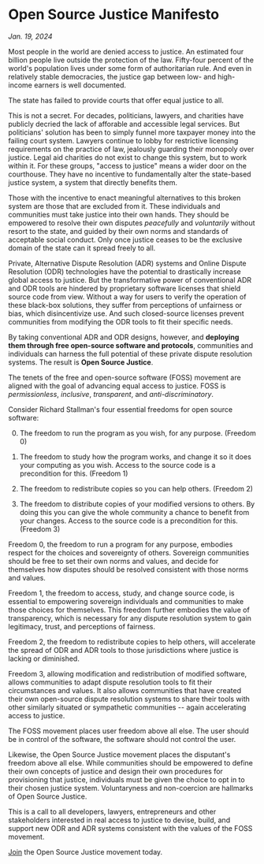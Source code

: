 # Open Source Justice Manifesto

*Jan. 19, 2024*

Most people in the world are denied access to justice.  An estimated four billion people live outside the protection of the law.  Fifty-four percent of the world's population lives under some form of authoritarian rule.  And even in relatively stable democracies, the justice gap between low- and high-income earners is well documented.  

The state has failed to provide courts that offer equal justice to all.

This is not a secret.  For decades, politicians, lawyers, and charities have publicly decried the lack of afforable and accessible legal services.  But politicians' solution has been to simply funnel more taxpayer money into the failing court system.  Lawyers continue to lobby for restrictive licensing requirements on the practice of law, jealously guarding their monopoly over justice.  Legal aid charities do not exist to change this system, but to work within it.  For these groups, "access to justice" means a wider door on the courthouse.  They have no incentive to fundamentally alter the state-based justice system, a system that directly benefits them.    

Those with the incentive to enact meaningful alternatives to this broken system are those that are excluded from it.  These individuals and communities must take justice into their own hands. They should be empowered to resolve their own disputes *peacefully* and *voluntarily* without resort to the state, and guided by their own norms and standards of acceptable social conduct.  Only once justice ceases to be the exclusive domain of the state can it spread freely to all. 

Private, Alternative Dispute Resolution (ADR) systems and Online Dispute Resolution (ODR) technologies have the potential to drastically increase global access to justice.  But the transformative power of conventional ADR and ODR tools are hindered by proprietary software licenses that shield source code from view.  Without a way for users to verify the operation of these black-box solutions, they suffer from perceptions of unfairness or bias, which disincentivize use.  And such closed-source licenses prevent communities from modifying the ODR tools to fit their specific needs.

By taking conventional ADR and ODR designs, however, and **deploying them through free open-source software and protocols**, communities and individuals can harness the full potential of these private dispute resolution systems. The result is **Open Source Justice**.

The tenets of the free and open-source software (FOSS) movement are aligned with the goal of advancing equal access to justice.  FOSS is *permissionless*, *inclusive*, *transparent*, and *anti-discriminatory*. 

Consider Richard Stallman's four essential freedoms for open source software:

0. The freedom to run the program as you wish, for any purpose. (Freedom 0)

1. The freedom to study how the program works, and change it so it does your computing as you wish.  Access to the source code is a precondition for this. (Freedom 1)

2. The freedom to redistribute copies so you can help others. (Freedom 2)

3. The freedom to distribute copies of your modified versions to others.  By doing this you can give the whole community a chance to benefit from your changes.  Access to the source code is a precondition for this. (Freedom 3)

Freedom 0, the freedom to run a program for any purpose, embodies respect for the choices and sovereignty of others.  Sovereign communities should be free to set their own norms and values, and decide for themselves how disputes should be resolved consistent with those norms and values.

Freedom 1, the freedom to access, study, and change source code, is essential to empowering sovereign individuals and communities to make those choices for themselves.  This freedom further embodies the value of transparency, which is necessary for any dispute resolution system to gain legitimacy, trust, and perceptions of fairness.

Freedom 2, the freedom to redistribute copies to help others, will accelerate the spread of ODR and ADR tools to those jurisdictions where justice is lacking or diminished.

Freedom 3, allowing modification and redistribution of modified software, allows communities to adapt dispute resolution tools to fit their circumstances and values.  It also allows communities that have created their own open-source dispute resolution systems to share their tools with other similarly situated or sympathetic communities -- again accelerating access to justice.  

The FOSS movement places user freedom above all else.  The user should be in control of the software, the software should not control the user.  

Likewise, the Open Source Justice movement places the disputant's freedom above all else. While communities should be empowered to define their own concepts of justice and design their own procedures for provisioning that justice, individuals must be given the choice to opt in to their chosen justice system.  Voluntaryness and non-coercion are hallmarks of Open Source Justice.  

This is a call to all developers, lawyers, entrepreneurs and other stakeholders interested in real access to justice to devise, build, and support new ODR and ADR systems consistent with the values of the FOSS movement.  

<a href="https://opensourcejustice.org">Join</a> the Open Source Justice movement today. 
